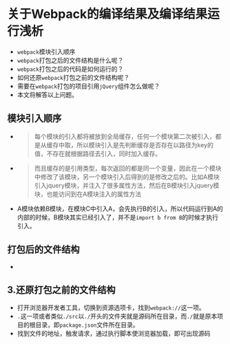 # 关于Webpack的编译结果及编译结果运行浅析

- `webpack`模块引入顺序
- `webpack`打包之后的文件结构是什么呢？
- `webpack`打包之后的代码是如何运行的？
- 如何还原`webpack`打包之前的文件结构呢？
- 需要在`webpack`打包的项目引用`jQuery`组件怎么做呢？
- 本文将解答以上问题。

## 模块引入顺序

- > 每个模块的引入都将被放到全局缓存，任何一个模块第二次被引入，都是从缓存中取，所以模块引入是先判断缓存是否存在以路径为key的值，不存在就根据路径去引入，同时加入缓存。
- > 而且缓存的是引用类型，每次返回的都是同一个变量，因此在一个模块中修改了该模块，另一个模块引入后得到的是修改之后的。比如A模块引入jquery模块，并注入了很多属性方法，然后在B模块引入jquery模块，也能访问到在A模块注入的属性方法
- A模块依赖B模块，在模块C中引入A，会先执行B的引入，所以代码运行到A的内部的时候，B模块其实已经引入了，并不是`import b from B`的时候才执行引入。

## 打包后的文件结构

-

## 3.还原打包之前的文件结构

- 打开浏览器开发者工具，切换到资源选项卡，找到`webpack://`这一项。
- `.`这一项或者类似`./src`以`./`开头的文件夹就是源码所在目录，而`./`就是原本项目的根目录，即`package.json`文件所在目录。
- 找到文件的地址，触发请求，通过执行脚本使浏览器加载，即可出现源码